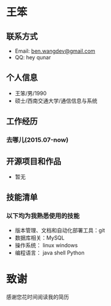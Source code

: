 # 王笨
## 联系方式
- Email: <ben.wangdev@gmail.com>
- QQ: hey  qunar
## 个人信息
- 王笨/男/1990
- 硕士/西南交通大学/通信信息与系统

## 工作经历
### 去哪儿(2015.07-now)

## 开源项目和作品
- 暂无

## 技能清单
### 以下均为我熟悉使用的技能
- 版本管理、文档和自动化部署工具：git
- 数据库相关：MySQL
- 操作系统： linux windows
- 编程语言： java shell  Python


# 致谢

感谢您花时间阅读我的简历
